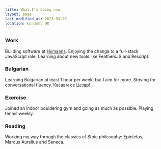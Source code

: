 ```yaml
---
title: What I'm doing now
layout: page
last_modified_at: 2023-03-20
location: London, UK
---
```


### Work
Building software at [Humaans](https://humaans.io). Enjoying the change to a
full-stack JavaScript role. Learning about new tools like FeathersJS and
Rescript.

### Bulgarian
Learning Bulgarian at least 1 hour per week, but I aim for more. Striving for
conversational fluency. Казвам се Цезар!

### Exercise
Joined an indoor bouldering gym and going as much as possible. Playing tennis
weekly.

### Reading
Working my way through the classics of Stoic philosophy: Epictetus, Marcus
Aurelius and Seneca.
